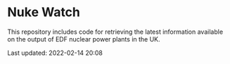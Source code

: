 # Nuke Watch

This repository includes code for retrieving the latest information available on the output of EDF nuclear power plants in the UK.

Last updated: 2022-02-14 20:08